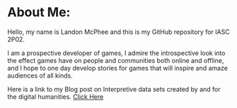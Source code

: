 # About Me:

  Hello, my name is Landon McPhee and this is my GitHub repository for IASC 2P02.
  
  I am a prospective developer of games, I admire the introspective look into the effect games have on people and communities both online and offline, and I hope to one day develop stories for games that will inspire and amaze audiences of all kinds.

Here is a link to my Blog post on Interpretive data sets created by and for the digital humanities.
  [Click Here](Blog)
